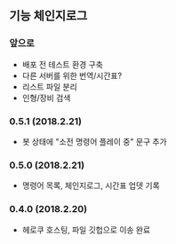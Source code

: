 ## 기능 체인지로그

### 앞으로
- 배포 전 테스트 환경 구축
- 다른 서버를 위한 번역/시간표?
- 리스트 파일 분리
- 인형/장비 검색

### 0.5.1 (2018.2.21)
- 봇 상태에 "소전 명령어 플레이 중" 문구 추가

### 0.5.0 (2018.2.21)
- 명령어 목록, 체인지로그, 시간표 업뎃 기록

### 0.4.0 (2018.2.20)
- 헤로쿠 호스팅, 파일 깃헙으로 이송 완료

